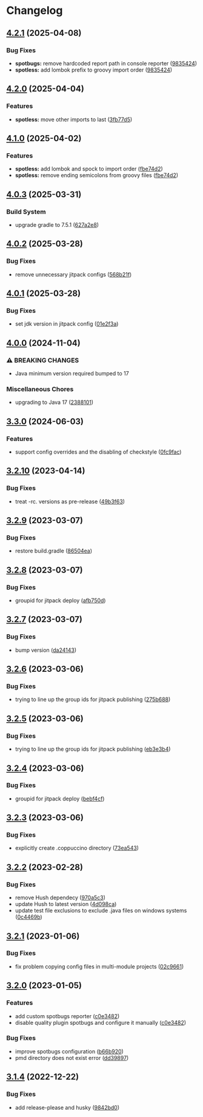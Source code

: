 # Changelog

## [4.2.1](https://github.com/mxenabled/coppuccino/compare/4.2.0...4.2.1) (2025-04-08)


### Bug Fixes

* **spotbugs:** remove hardcoded report path in console reporter ([9835424](https://github.com/mxenabled/coppuccino/commit/9835424a3213f13783d47bac52c5ee8f4e138d67))
* **spotless:** add lombok prefix to groovy import order ([9835424](https://github.com/mxenabled/coppuccino/commit/9835424a3213f13783d47bac52c5ee8f4e138d67))

## [4.2.0](https://github.com/mxenabled/coppuccino/compare/4.1.0...4.2.0) (2025-04-04)


### Features

* **spotless:** move other imports to last ([3fb77d5](https://github.com/mxenabled/coppuccino/commit/3fb77d57c2bc0ceacb5c2bfcd39c62e0898e9b9b))

## [4.1.0](https://github.com/mxenabled/coppuccino/compare/4.0.3...4.1.0) (2025-04-02)


### Features

* **spotless:** add lombok and spock to import order ([fbe74d2](https://github.com/mxenabled/coppuccino/commit/fbe74d214112b0201b391b11b39bbb955b64254b))
* **spotless:** remove ending semicolons from groovy files ([fbe74d2](https://github.com/mxenabled/coppuccino/commit/fbe74d214112b0201b391b11b39bbb955b64254b))

## [4.0.3](https://github.com/mxenabled/coppuccino/compare/4.0.2...4.0.3) (2025-03-31)


### Build System

* upgrade gradle to 7.5.1 ([627a2e8](https://github.com/mxenabled/coppuccino/commit/627a2e8c34c16b3da304b30b6fb108449e4dbd29))

## [4.0.2](https://github.com/mxenabled/coppuccino/compare/4.0.1...4.0.2) (2025-03-28)


### Bug Fixes

* remove unnecessary jitpack configs ([568b21f](https://github.com/mxenabled/coppuccino/commit/568b21f6b8fc3994a533baa7dfb146d7e286c6c5))

## [4.0.1](https://github.com/mxenabled/coppuccino/compare/4.0.0...4.0.1) (2025-03-28)


### Bug Fixes

* set jdk version in jitpack config ([01e2f3a](https://github.com/mxenabled/coppuccino/commit/01e2f3a0b8246667d576214b1aef337ff530d52f))

## [4.0.0](https://github.com/mxenabled/coppuccino/compare/3.3.0...4.0.0) (2024-11-04)


### ⚠ BREAKING CHANGES

* Java minimum version required bumped to 17

### Miscellaneous Chores

* upgrading to Java 17 ([2388101](https://github.com/mxenabled/coppuccino/commit/23881011375f246b3a09d54ab17280f014f267ae))

## [3.3.0](https://github.com/mxenabled/coppuccino/compare/3.2.10...3.3.0) (2024-06-03)


### Features

* support config overrides and the disabling of checkstyle ([0fc9fac](https://github.com/mxenabled/coppuccino/commit/0fc9facc002a3e24154ead7d60530b1e35800c3d))

## [3.2.10](https://github.com/mxenabled/coppuccino/compare/3.2.9...3.2.10) (2023-04-14)


### Bug Fixes

* treat -rc. versions as pre-release ([49b3f63](https://github.com/mxenabled/coppuccino/commit/49b3f63f286efe3f8a8085f51ba21de22ccb1310))

## [3.2.9](https://github.com/mxenabled/coppuccino/compare/3.2.8...3.2.9) (2023-03-07)


### Bug Fixes

* restore build.gradle ([86504ea](https://github.com/mxenabled/coppuccino/commit/86504ea9754f7208bc7e98c1ef8a0b144cf579ec))

## [3.2.8](https://github.com/mxenabled/coppuccino/compare/3.2.7...3.2.8) (2023-03-07)


### Bug Fixes

* groupid for jitpack deploy ([afb750d](https://github.com/mxenabled/coppuccino/commit/afb750d099f5ba7cf3f0b3291e17844c4fd17a5d))

## [3.2.7](https://github.com/mxenabled/coppuccino/compare/3.2.6...3.2.7) (2023-03-07)


### Bug Fixes

* bump version ([da24143](https://github.com/mxenabled/coppuccino/commit/da24143c1b8fca369170a336cfd632b99bc641a9))

## [3.2.6](https://github.com/mxenabled/coppuccino/compare/3.2.5...3.2.6) (2023-03-06)


### Bug Fixes

* trying to line up the group ids for jitpack publishing ([275b688](https://github.com/mxenabled/coppuccino/commit/275b688b3fa9cdfce90463ea482a69f6f284be3e))

## [3.2.5](https://github.com/mxenabled/coppuccino/compare/3.2.4...3.2.5) (2023-03-06)


### Bug Fixes

* trying to line up the group ids for jitpack publishing ([eb3e3b4](https://github.com/mxenabled/coppuccino/commit/eb3e3b462f79a3f2690fdd44c30f3306702a4c74))

## [3.2.4](https://github.com/mxenabled/coppuccino/compare/3.2.3...3.2.4) (2023-03-06)


### Bug Fixes

* groupid for jitpack deploy ([bebf4cf](https://github.com/mxenabled/coppuccino/commit/bebf4cf024c1800270c531732218a7788e83111f))

## [3.2.3](https://github.com/mxenabled/coppuccino/compare/3.2.2...3.2.3) (2023-03-06)


### Bug Fixes

* explicitly create .coppuccino directory ([73ea543](https://github.com/mxenabled/coppuccino/commit/73ea5437bbe7e4aa6a2f7b53cbaaf713f1a1cef6))

## [3.2.2](https://github.com/mxenabled/coppuccino/compare/3.2.1...3.2.2) (2023-02-28)


### Bug Fixes

* remove Hush dependecy ([970a5c3](https://github.com/mxenabled/coppuccino/commit/970a5c3d7c4ae61af8845f1491f400fd429aed44))
* update Hush to latest version ([4d098ca](https://github.com/mxenabled/coppuccino/commit/4d098ca58a212d4d765b0a0f977b693e693ae5df))
* update test file exclusions to exclude .java files on windows systems ([0c4469b](https://github.com/mxenabled/coppuccino/commit/0c4469b92f3379ce409b293e76f853188c61b5dd))

## [3.2.1](https://github.com/mxenabled/coppuccino/compare/3.2.0...3.2.1) (2023-01-06)


### Bug Fixes

* fix problem copying config files in multi-module projects ([02c9661](https://github.com/mxenabled/coppuccino/commit/02c96618a4b2069ecf168a4dbec2b53b797f56a7))

## [3.2.0](https://github.com/mxenabled/coppuccino/compare/3.1.4...3.2.0) (2023-01-05)


### Features

* add custom spotbugs reporter ([c0e3482](https://github.com/mxenabled/coppuccino/commit/c0e34827c09cdb1aa710f49ba727226079453778))
* disable quality plugin spotbugs and configure it manually ([c0e3482](https://github.com/mxenabled/coppuccino/commit/c0e34827c09cdb1aa710f49ba727226079453778))


### Bug Fixes

* improve spotbugs configuration ([b66b920](https://github.com/mxenabled/coppuccino/commit/b66b920079c4675f4aacec64a71411b8a4dfecee))
* pmd directory does not exist error ([dd39897](https://github.com/mxenabled/coppuccino/commit/dd39897e3db4e8e2dfc62b23f4784f5dd4d88616))

## [3.1.4](https://github.com/mxenabled/coppuccino/compare/3.1.3...3.1.4) (2022-12-22)


### Bug Fixes

* add release-please and husky ([9842bd0](https://github.com/mxenabled/coppuccino/commit/9842bd0865ab83bd551a98f7fa5fd542b68e4424))

